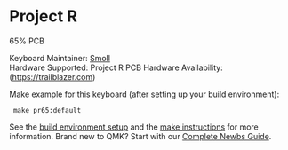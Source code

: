 Project R
===

65% PCB

Keyboard Maintainer: [Smoll](https://github.com/smollchungus)  
Hardware Supported: Project R PCB 
Hardware Availability: (https://trailblazer.com)

Make example for this keyboard (after setting up your build environment):
     
     make pr65:default
   
See the [build environment setup](https://docs.qmk.fm/#/getting_started_build_tools) and the [make instructions](https://docs.qmk.fm/#/getting_started_make_guide) for more information. Brand new to QMK? Start with our [Complete Newbs Guide](https://docs.qmk.fm/#/newbs).



    